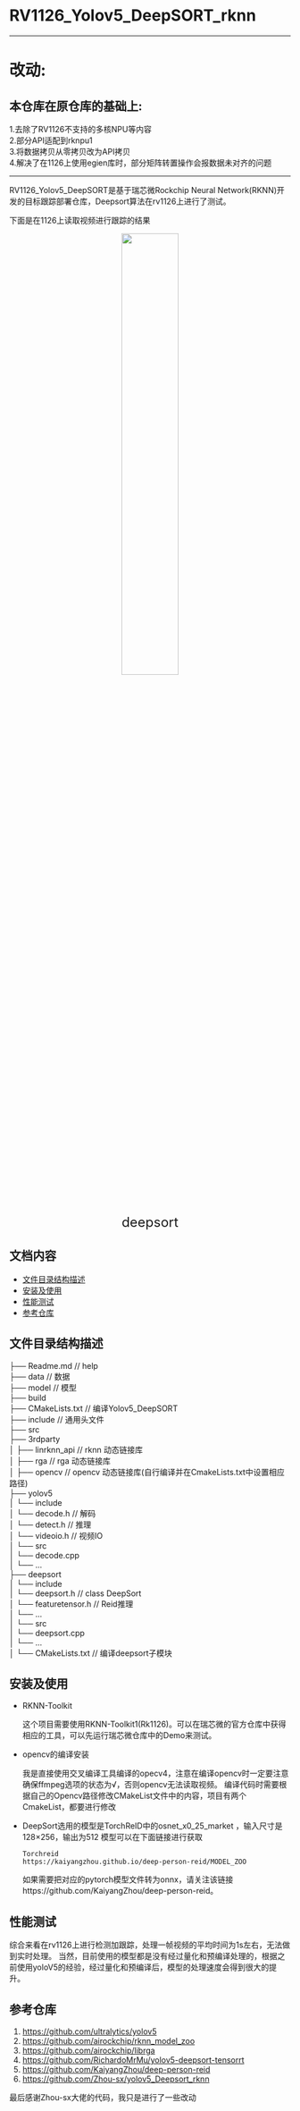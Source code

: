# RV1126_Yolov5_DeepSORT_rknn

****
# 改动: 

## 本仓库在原仓库的基础上:
1.去除了RV1126不支持的多核NPU等内容  
2.部分API适配到rknpu1  
3.将数据拷贝从零拷贝改为API拷贝  
4.解决了在1126上使用egien库时，部分矩阵转置操作会报数据未对齐的问题  
****

RV1126_Yolov5_DeepSORT是基于瑞芯微Rockchip Neural Network(RKNN)开发的目标跟踪部署仓库，Deepsort算法在rv1126上进行了测试。

下面是在1126上读取视频进行跟踪的结果

<div align="center">
  <img src="https://github.com/dogewu/rv1126_YolovV5_Deepsort/blob/master/test_results4.gif" width="45%" />
  <br/>
  <font size=5>deepsort</font>
  <br/>
</div>

## 文档内容

- [文件目录结构描述](#文件目录结构描述)
- [安装及使用](#安装及使用)
- [性能测试](#性能测试)
- [参考仓库](#参考仓库)

## 文件目录结构描述

├── Readme.md                   // help  
├── data						// 数据  
├── model						// 模型  
├── build  
├── CMakeLists.txt			    // 编译Yolov5_DeepSORT  
├── include						// 通用头文件  
├── src  
├── 3rdparty                      
│   ├── linrknn_api				// rknn   动态链接库  
│   ├── rga		                // rga    动态链接库  
│   ├── opencv		            // opencv 动态链接库(自行编译并在CmakeLists.txt中设置相应路径)  
├── yolov5           			  
│   └── include  
│       └── decode.h            // 解码  
│       └── detect.h            // 推理  
│       └── videoio.h           // 视频IO  
│   └── src  
│       └── decode.cpp      
│       └── ...  
├── deepsort  
│   └── include  
│       └── deepsort.h     		// class DeepSort  
│       └── featuretensor.h     // Reid推理  
│       └── ...  
│   └── src  
│       └── deepsort.cpp  
│       └── ...  
│   └── CMakeLists.txt			// 编译deepsort子模块  


## 安装及使用

+ RKNN-Toolkit

  这个项目需要使用RKNN-Toolkit1(Rk1126)。可以在瑞芯微的官方仓库中获得相应的工具，可以先运行瑞芯微仓库中的Demo来测试。

+ opencv的编译安装

  我是直接使用交叉编译工具编译的opecv4，注意在编译opencv时一定要注意确保ffmpeg选项的状态为√，否则opencv无法读取视频。
  编译代码时需要根据自己的Opencv路径修改CMakeList文件中的内容，项目有两个CmakeList，都要进行修改

+ DeepSort选用的模型是TorchReID中的osnet_x0_25_market ，输入尺寸是128×256，输出为512
  模型可以在下面链接进行获取
  ```
  Torchreid
  https://kaiyangzhou.github.io/deep-person-reid/MODEL_ZOO
  ```
  如果需要把对应的pytorch模型文件转为onnx，请关注该链接https://github.com/KaiyangZhou/deep-person-reid。

## 性能测试
综合来看在rv1126上进行检测加跟踪，处理一帧视频的平均时间为1s左右，无法做到实时处理。
当然，目前使用的模型都是没有经过量化和预编译处理的，根据之前使用yoloV5的经验，经过量化和预编译后，模型的处理速度会得到很大的提升。

## 参考仓库
1. https://github.com/ultralytics/yolov5
2. https://github.com/airockchip/rknn_model_zoo
3. https://github.com/airockchip/librga
4. https://github.com/RichardoMrMu/yolov5-deepsort-tensorrt
5. https://github.com/KaiyangZhou/deep-person-reid
6. https://github.com/Zhou-sx/yolov5_Deepsort_rknn

最后感谢Zhou-sx大佬的代码，我只是进行了一些改动
